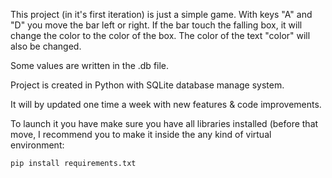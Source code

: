 This project (in it's first iteration) is just a simple game.
With keys "A" and "D" you move the bar left or right.
If the bar touch the falling box, it will change the color
to the color of the box. The color of the text "color"
will also be changed. 

Some values are written in the .db file.

Project is created in Python with SQLite database manage system.

It will by updated one time a week with new features & code improvements. 

To launch it you have make sure you have all libraries installed (before that
move, I recommend you to make it inside the any kind of virtual environment:

```
pip install requirements.txt
```

